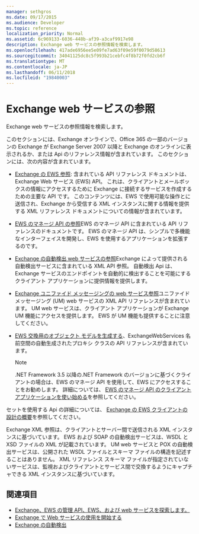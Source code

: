 ```yaml
---
manager: sethgros
ms.date: 09/17/2015
ms.audience: Developer
ms.topic: reference
localization_priority: Normal
ms.assetid: 6c969133-6036-448b-af39-a3caf9917e98
description: Exchange web サービスの参照情報を検索します。
ms.openlocfilehash: 417ade6956ee5e09fe7ad63f09e59f0079d58613
ms.sourcegitcommit: 34041125dc8c5f993b21cebfc4f8b72f0fd2cb6f
ms.translationtype: MT
ms.contentlocale: ja-JP
ms.lasthandoff: 06/11/2018
ms.locfileid: "19840003"
---
```

# <a name="web-services-reference-for-exchange"></a>Exchange web サービスの参照

Exchange web サービスの参照情報を検索します。
  
このセクションには、Exchange オンラインで、Office 365 の一部のバージョンの Exchange が Exchange Server 2007 以降と Exchange のオンラインに表示されるか、または Api のリファレンス情報が含まれています。 このセクションには、次の内容が含まれています。
  
- [Exchange の EWS 参照](ews-reference-for-exchange.md): 含まれている API リファレンス ドキュメントは、Exchange Web サービス (EWS) API。 これは、クライアントとメールボックスの情報にアクセスするために Exchange に接続するサービスを作成するための主要な API です。 このコンテンツには、EWS で使用可能な操作とに送信され、Exchange から受信する XML インスタンスに関する情報を提供する XML リファレンス ドキュメントについての情報が含まれています。 
    
- [EWS のマネージ API の参照](http://msdn.microsoft.com/library/c6ca36f4-a67c-4e3c-aae7-9ead7b704e15%28Office.15%29.aspx)EWS のマネージ API に含まれている API リファレンスのドキュメントです。 EWS のマネージ API は、シンプルで多機能なインターフェイスを開発し、EWS を使用するアプリケーションを拡張するのです。 
    
- [Exchange の自動検出 web サービスの参照](autodiscover-web-service-reference-for-exchange.md)Exchange によって提供される自動検出サービスに含まれている XML API 参照。 自動検出 Api は、Exchange サービスのエンドポイントを自動的に検出することを可能にするクライアント アプリケーションに提供情報を提供します。 
    
- [Exchange ユニファイド メッセージングの web サービス参照](unified-messaging-web-service-reference-for-exchange.md)ユニファイド メッセージング (UM) web サービスの XML API リファレンスが含まれています。 UM web サービスは、クライアント アプリケーションが Exchange UM 機能にアクセスを提供します。 EWS が UM 機能も提供することに注意してください。 
    
- [EWS 交換用のオブジェクト モデルを生成する](http://msdn.microsoft.com/library/67d7d831-9c53-46da-80e4-18f562e71284%28Office.15%29.aspx)、ExchangeWebServices 名前空間の自動生成されたプロキシ クラスの API リファレンスが含まれています。 
    
    > [!NOTE]
    > .NET Framework 3.5 以降の.NET Framework のバージョンに基づくクライアントの場合は、EWS のマネージ API を使用して、EWS にアクセスすることをお勧めします。 詳細については、 [EWS のマネージ API のクライアント アプリケーションを使い始める](http://msdn.microsoft.com/library/c2267733-6f4f-49e5-9614-1e4a24c3af1a%28Office.15%29.aspx)を参照してください。 
  
セットを使用する Api の詳細については、 [Exchange の EWS クライアントの設計の概要](http://msdn.microsoft.com/library/b26f67aa-7c66-4d7d-98b3-746f26ab37f4%28Office.15%29.aspx)を参照してください。
  
Exchange XML 参照は、クライアントとサーバー間で送信される XML インスタンスに基づいています。 EWS および SOAP の自動検出サービスは、WSDL と XSD ファイルの XML が記載されています。 UM web サービスと POX の自動検出サービスは、公開された WSDL ファイルとスキーマ ファイルの構造を記述することはありません。 XML リファレンス スキーマ ファイルが指定されていないサービスは、監視およびクライアントとサービス間で交換するようにキャプチャできる XML インスタンスに基づいています。
  
## <a name="see-also"></a>関連項目

- [Exchange、EWS の管理 API、EWS、および web サービスを探索します。](../exchange-web-services/explore-the-ews-managed-api-ews-and-web-services-in-exchange.md)
- [Exchange で Web サービスの使用を開始する](../exchange-web-services/start-using-web-services-in-exchange.md)
- [Exchange の自動検出](../exchange-web-services/autodiscover-for-exchange.md)
    

